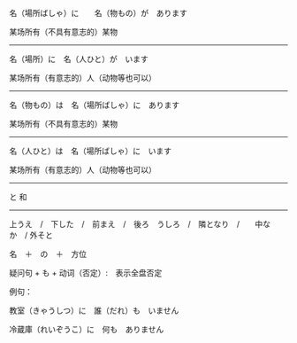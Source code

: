 名（場所ばしゃ）に　　名（物もの）が　あります

某场所有（不具有意志的）某物

---
名（場所）に　名（人ひと）が　います

某场所有（有意志的）人（动物等也可以）

---

名（物もの）は　名（場所ばしゃ）に　あります

某场所有（不具有意志的）某物

---

名（人ひと）は　名（場所ばしゃ）に　います

某场所有（有意志的）人（动物等也可以）

---
と
和

---
上うえ　/　下した　/　前まえ　/　後ろ　うしろ　/　隣となり　/　　中なか　/  外そと

名　＋　の　＋　方位

疑问句 + も + 动词（否定）:　表示全盘否定

例句：

教室（きゃうしつ）に　誰（だれ）も　いません

冷蔵庫（れいぞうこ）に　何も　ありません
